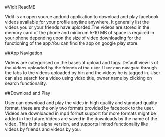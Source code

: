 #Vidit ReadME

Vidit is an open source android application to download and play facebook videos available for your profile anytime anywhere. It generally list the videos you or your friends have uploaded.The videos are stored in the memory card of the phone and minimum 5-10 MB of space is required in your phone depending upon the size of video downloading for the functioning of the app.You can find the app on google play store.

##App Navigation

Videos are categorised on the bases of upload and tags. Default view is of the videos uploaded by the friends of the user. User can navigate through the tabs to the videos uploaded by him and the videos he is tagged in. User can also search for a video using video title, owner name by clicking on search functionality.

##Download and Play

User can download and play the video in high quality and standard quality format, these are the only two formats provided by facebook to the user. Videos are downloaded in mp4 format,support for more formats might be added in the future.Videos are saved in the downloads by the name of the video.
This is the alpha version, and supports limited functionality like videos by friends and videos by you.




